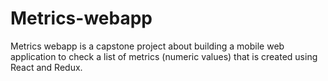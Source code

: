 # Metrics-webapp
Metrics webapp is a capstone project about building a mobile web application to check a list of metrics (numeric values) that is created using React and Redux.
